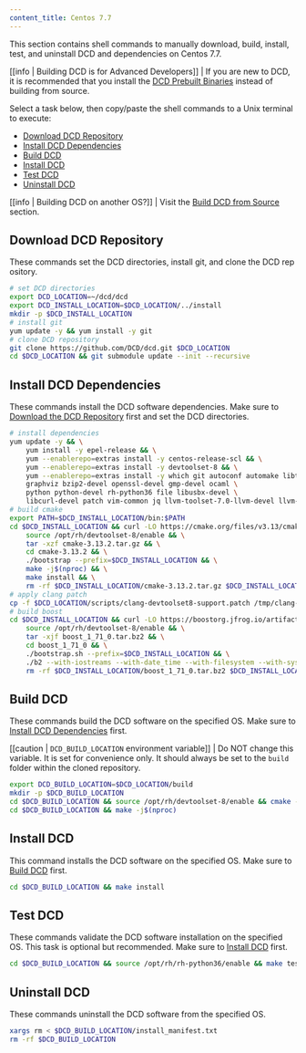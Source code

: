 ```yaml
---
content_title: Centos 7.7
---
```


This section contains shell commands to manually download, build, install, test, and uninstall DCD and dependencies on Centos 7.7.

[[info | Building DCD is for Advanced Developers]]
| If you are new to DCD, it is recommended that you install the [DCD Prebuilt Binaries](../../../00_install-prebuilt-binaries.md) instead of building from source.

Select a task below, then copy/paste the shell commands to a Unix terminal to execute:

* [Download DCD Repository](#download-dcd-repository)
* [Install DCD Dependencies](#install-dcd-dependencies)
* [Build DCD](#build-dcd)
* [Install DCD](#install-dcd)
* [Test DCD](#test-dcd)
* [Uninstall DCD](#uninstall-dcd)

[[info | Building DCD on another OS?]]
| Visit the [Build DCD from Source](../../index.md) section.

## Download DCD Repository
These commands set the DCD directories, install git, and clone the DCD repository.
```sh
# set DCD directories
export DCD_LOCATION=~/dcd/dcd
export DCD_INSTALL_LOCATION=$DCD_LOCATION/../install
mkdir -p $DCD_INSTALL_LOCATION
# install git
yum update -y && yum install -y git
# clone DCD repository
git clone https://github.com/DCD/dcd.git $DCD_LOCATION
cd $DCD_LOCATION && git submodule update --init --recursive
```

## Install DCD Dependencies
These commands install the DCD software dependencies. Make sure to [Download the DCD Repository](#download-dcd-repository) first and set the DCD directories.
```sh
# install dependencies
yum update -y && \
    yum install -y epel-release && \
    yum --enablerepo=extras install -y centos-release-scl && \
    yum --enablerepo=extras install -y devtoolset-8 && \
    yum --enablerepo=extras install -y which git autoconf automake libtool make bzip2 doxygen \
    graphviz bzip2-devel openssl-devel gmp-devel ocaml \
    python python-devel rh-python36 file libusbx-devel \
    libcurl-devel patch vim-common jq llvm-toolset-7.0-llvm-devel llvm-toolset-7.0-llvm-static
# build cmake
export PATH=$DCD_INSTALL_LOCATION/bin:$PATH
cd $DCD_INSTALL_LOCATION && curl -LO https://cmake.org/files/v3.13/cmake-3.13.2.tar.gz && \
    source /opt/rh/devtoolset-8/enable && \
    tar -xzf cmake-3.13.2.tar.gz && \
    cd cmake-3.13.2 && \
    ./bootstrap --prefix=$DCD_INSTALL_LOCATION && \
    make -j$(nproc) && \
    make install && \
    rm -rf $DCD_INSTALL_LOCATION/cmake-3.13.2.tar.gz $DCD_INSTALL_LOCATION/cmake-3.13.2
# apply clang patch
cp -f $DCD_LOCATION/scripts/clang-devtoolset8-support.patch /tmp/clang-devtoolset8-support.patch
# build boost
cd $DCD_INSTALL_LOCATION && curl -LO https://boostorg.jfrog.io/artifactory/main/release/1.71.0/source/boost_1_71_0.tar.bz2 && \
    source /opt/rh/devtoolset-8/enable && \
    tar -xjf boost_1_71_0.tar.bz2 && \
    cd boost_1_71_0 && \
    ./bootstrap.sh --prefix=$DCD_INSTALL_LOCATION && \
    ./b2 --with-iostreams --with-date_time --with-filesystem --with-system --with-program_options --with-chrono --with-test -q -j$(nproc) install && \
    rm -rf $DCD_INSTALL_LOCATION/boost_1_71_0.tar.bz2 $DCD_INSTALL_LOCATION/boost_1_71_0
```

## Build DCD
These commands build the DCD software on the specified OS. Make sure to [Install DCD Dependencies](#install-dcd-dependencies) first.

[[caution | `DCD_BUILD_LOCATION` environment variable]]
| Do NOT change this variable. It is set for convenience only. It should always be set to the `build` folder within the cloned repository.

```sh
export DCD_BUILD_LOCATION=$DCD_LOCATION/build
mkdir -p $DCD_BUILD_LOCATION
cd $DCD_BUILD_LOCATION && source /opt/rh/devtoolset-8/enable && cmake -DCMAKE_BUILD_TYPE='Release' -DLLVM_DIR='/opt/rh/llvm-toolset-7.0/root/usr/lib64/cmake/llvm' -DCMAKE_INSTALL_PREFIX=$DCD_INSTALL_LOCATION $DCD_LOCATION
cd $DCD_BUILD_LOCATION && make -j$(nproc)
```

## Install DCD
This command installs the DCD software on the specified OS. Make sure to [Build DCD](#build-dcd) first.
```sh
cd $DCD_BUILD_LOCATION && make install
```

## Test DCD
These commands validate the DCD software installation on the specified OS. This task is optional but recommended. Make sure to [Install DCD](#install-dcd) first.
```sh
cd $DCD_BUILD_LOCATION && source /opt/rh/rh-python36/enable && make test
```

## Uninstall DCD
These commands uninstall the DCD software from the specified OS.
```sh
xargs rm < $DCD_BUILD_LOCATION/install_manifest.txt
rm -rf $DCD_BUILD_LOCATION
```
